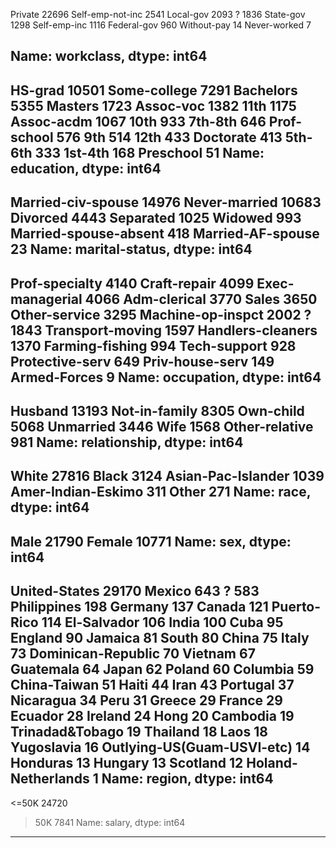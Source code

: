 Private             22696
Self-emp-not-inc     2541
Local-gov            2093
?                    1836
State-gov            1298
Self-emp-inc         1116
Federal-gov           960
Without-pay            14
Never-worked            7

Name: workclass, dtype: int64
-------------------------------------
HS-grad         10501
Some-college     7291
Bachelors        5355
Masters          1723
Assoc-voc        1382
11th             1175
Assoc-acdm       1067
10th              933
7th-8th           646
Prof-school       576
9th               514
12th              433
Doctorate         413
5th-6th           333
1st-4th           168
Preschool          51
Name: education, dtype: int64
-------------------------------------
Married-civ-spouse       14976
Never-married            10683
Divorced                  4443
Separated                 1025
Widowed                    993
Married-spouse-absent      418
Married-AF-spouse           23
Name: marital-status, dtype: int64
-------------------------------------
Prof-specialty       4140
Craft-repair         4099
Exec-managerial      4066
Adm-clerical         3770
Sales                3650
Other-service        3295
Machine-op-inspct    2002
?                    1843
Transport-moving     1597
Handlers-cleaners    1370
Farming-fishing       994
Tech-support          928
Protective-serv       649
Priv-house-serv       149
Armed-Forces            9
Name: occupation, dtype: int64
-------------------------------------
Husband           13193
Not-in-family      8305
Own-child          5068
Unmarried          3446
Wife               1568
Other-relative      981
Name: relationship, dtype: int64
-------------------------------------
White                 27816
Black                  3124
Asian-Pac-Islander     1039
Amer-Indian-Eskimo      311
Other                   271
Name: race, dtype: int64
-------------------------------------
Male      21790
Female    10771
Name: sex, dtype: int64
-------------------------------------
United-States                 29170
Mexico                          643
?                               583
Philippines                     198
Germany                         137
Canada                          121
Puerto-Rico                     114
El-Salvador                     106
India                           100
Cuba                             95
England                          90
Jamaica                          81
South                            80
China                            75
Italy                            73
Dominican-Republic               70
Vietnam                          67
Guatemala                        64
Japan                            62
Poland                           60
Columbia                         59
China-Taiwan                     51
Haiti                            44
Iran                             43
Portugal                         37
Nicaragua                        34
Peru                             31
Greece                           29
France                           29
Ecuador                          28
Ireland                          24
Hong                             20
Cambodia                         19
Trinadad&Tobago                  19
Thailand                         18
Laos                             18
Yugoslavia                       16
Outlying-US(Guam-USVI-etc)       14
Honduras                         13
Hungary                          13
Scotland                         12
Holand-Netherlands                1
Name: region, dtype: int64
-------------------------------------
<=50K    24720
>50K      7841
Name: salary, dtype: int64

-------------------------------------
